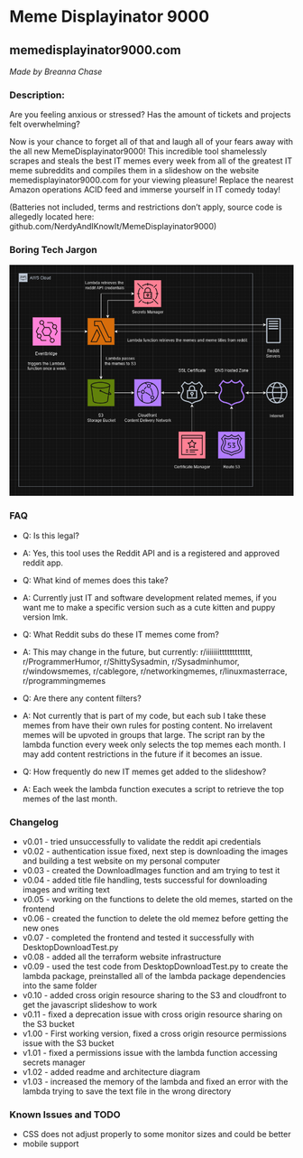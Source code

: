 # Meme Displayinator 9000
## memedisplayinator9000.com
_Made by Breanna Chase_

### Description:
Are you feeling anxious or stressed? Has the amount of tickets and projects felt overwhelming?

Now is your chance to forget all of that and laugh all of your fears away with the all new MemeDisplayinator9000! This incredible tool shamelessly scrapes and steals the best IT memes every week from all of the greatest IT meme subreddits and compiles them in a slideshow on the website memedisplayinator9000.com for your viewing pleasure! Replace the nearest Amazon operations ACID feed and immerse yourself in IT comedy today!

(Batteries not included, terms and restrictions don’t apply, source code is allegedly located here: github.com/NerdyAndIKnowIt/MemeDisplayinator9000)

### Boring Tech Jargon

![ArchitectureDiagram](MemeDisplayinator9000Architecture.png)


### FAQ
- Q: Is this legal?
- A: Yes, this tool uses the Reddit API and is a registered and approved reddit app.


- Q: What kind of memes does this take? 
- A: Currently just IT and software development related memes, if you want me to make a specific version such as a cute kitten and puppy version lmk.


- Q: What Reddit subs do these IT memes come from?
- A: This may change in the future, but currently: r/iiiiiiitttttttttttt, r/ProgrammerHumor, r/ShittySysadmin, r/Sysadminhumor, r/windowsmemes, r/cablegore, r/networkingmemes, r/linuxmasterrace, r/programmingmemes


- Q: Are there any content filters?
- A: Not currently that is part of my code, but each sub I take these memes from have their own rules for posting content. No irrelavent memes will be upvoted in groups that large. The script ran by the lambda function every week only selects the top memes each month. I may add content restrictions in the future if it becomes an issue.


- Q: How frequently do new IT memes get added to the slideshow?
- A: Each week the lambda function executes a script to retrieve the top memes of the last month.

### Changelog

- v0.01 - tried unsuccessfully to validate the reddit api credentials
- v0.02 - authentication issue fixed, next step is downloading the images and building a test website on my personal computer
- v0.03 - created the DownloadImages function and am trying to test it
- v0.04 - added title file handling, tests successful for downloading images and writing text
- v0.05 - working on the functions to delete the old memes, started on the frontend
- v0.06 - created the function to delete the old memez before getting the new ones
- v0.07 - completed the frontend and tested it successfully with DesktopDownloadTest.py
- v0.08 - added all the terraform website infrastructure
- v0.09 - used the test code from DesktopDownloadTest.py to create the lambda package, preinstalled all of the lambda package dependencies into the same folder
- v0.10 - added cross origin resource sharing to the S3 and cloudfront to get the javascript slideshow to work
- v0.11 - fixed a deprecation issue with cross origin resource sharing on the S3 bucket
- v1.00 - First working version, fixed a cross origin resource permissions issue with the S3 bucket
- v1.01 - fixed a permissions issue with the lambda function accessing secrets manager
- v1.02 - added readme and architecture diagram
- v1.03 - increased the memory of the lambda and fixed an error with the lambda trying to save the text file in the wrong directory


### Known Issues and TODO

- CSS does not adjust properly to some monitor sizes and could be better
- mobile support